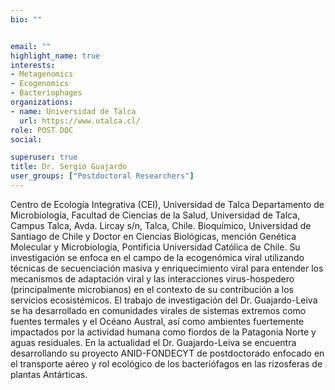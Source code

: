 ```yaml
---
bio: ""


email: ""
highlight_name: true
interests:
- Metagenomics
- Ecogenomics
- Bacteriophages
organizations:
- name: Universidad de Talca
  url: https://www.utalca.cl/
role: POST DOC
social:

superuser: true
title: Dr. Sergio Guajardo
user_groups: ["Postdoctoral Researchers"]
---
```


Centro de Ecología Integrativa (CEI), Universidad de Talca Departamento de Microbiología, Facultad de Ciencias de la Salud, Universidad de Talca, Campus Talca, Avda. Lircay s/n, Talca, Chile.
​
Bioquímico, Universidad de Santiago de Chile y Doctor en Ciencias Biológicas, mención Genética Molecular y Microbiología, Pontificia Universidad Católica de Chile. Su investigación se enfoca en el campo de la ecogenómica viral utilizando técnicas de secuenciación masiva y enriquecimiento viral para entender los mecanismos de adaptación viral y las interacciones virus-hospedero (principalmente microbianos) en el contexto de su contribución a los servicios ecosistémicos.
El trabajo de investigación del Dr. Guajardo-Leiva se ha desarrollado en comunidades virales de sistemas extremos como fuentes termales y el Océano Austral, así como ambientes fuertemente impactados por la actividad humana como fiordos de la Patagonia Norte y aguas residuales.
En la actualidad el Dr. Guajardo-Leiva se encuentra desarrollando su proyecto ANID-FONDECYT de postdoctorado enfocado en el transporte aéreo y rol ecológico de los bacteriófagos en las rizosferas de plantas Antárticas.